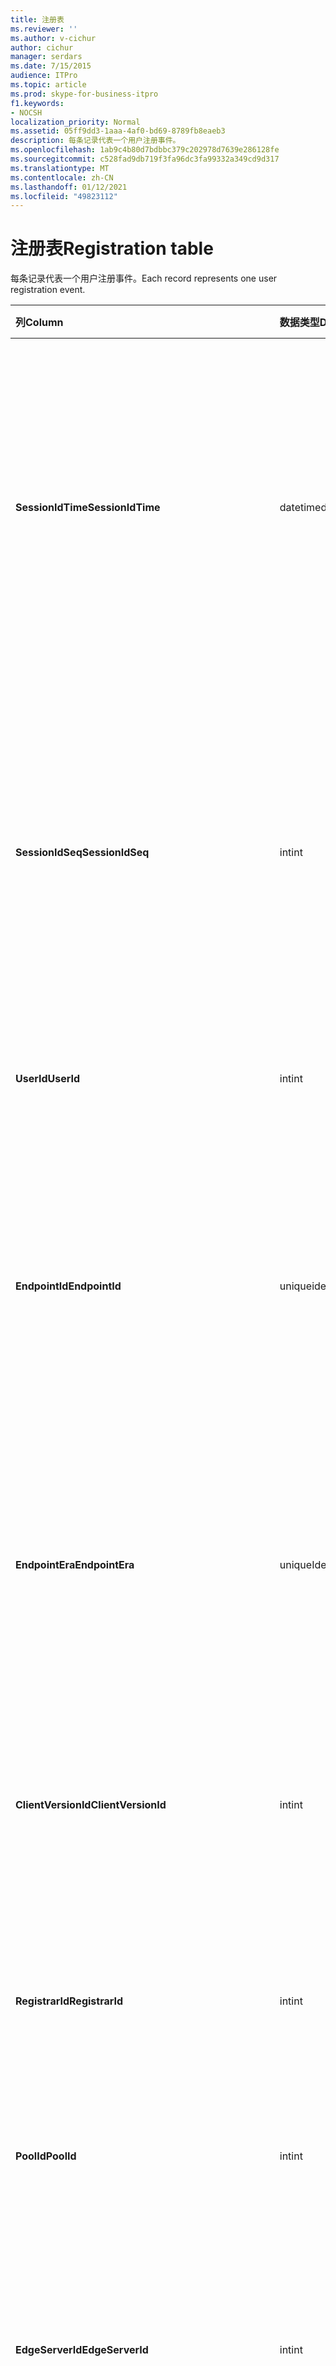 ```yaml
---
title: 注册表
ms.reviewer: ''
ms.author: v-cichur
author: cichur
manager: serdars
ms.date: 7/15/2015
audience: ITPro
ms.topic: article
ms.prod: skype-for-business-itpro
f1.keywords:
- NOCSH
localization_priority: Normal
ms.assetid: 05ff9dd3-1aaa-4af0-bd69-8789fb8eaeb3
description: 每条记录代表一个用户注册事件。
ms.openlocfilehash: 1ab9c4b80d7bdbbc379c202978d7639e286128fe
ms.sourcegitcommit: c528fad9db719f3fa96dc3fa99332a349cd9d317
ms.translationtype: MT
ms.contentlocale: zh-CN
ms.lasthandoff: 01/12/2021
ms.locfileid: "49823112"
---
```

# <a name="registration-table"></a><span data-ttu-id="6a783-103">注册表</span><span class="sxs-lookup"><span data-stu-id="6a783-103">Registration table</span></span>
 
<span data-ttu-id="6a783-104">每条记录代表一个用户注册事件。</span><span class="sxs-lookup"><span data-stu-id="6a783-104">Each record represents one user registration event.</span></span>
  
|<span data-ttu-id="6a783-105">**列**</span><span class="sxs-lookup"><span data-stu-id="6a783-105">**Column**</span></span>|<span data-ttu-id="6a783-106">**数据类型**</span><span class="sxs-lookup"><span data-stu-id="6a783-106">**Data Type**</span></span>|<span data-ttu-id="6a783-107">**键/索引**</span><span class="sxs-lookup"><span data-stu-id="6a783-107">**Key/Index**</span></span>|<span data-ttu-id="6a783-108">**Details**</span><span class="sxs-lookup"><span data-stu-id="6a783-108">**Details**</span></span>|
|:-----|:-----|:-----|:-----|
|<span data-ttu-id="6a783-109">**SessionIdTime**</span><span class="sxs-lookup"><span data-stu-id="6a783-109">**SessionIdTime**</span></span> <br/> |<span data-ttu-id="6a783-110">datetime</span><span class="sxs-lookup"><span data-stu-id="6a783-110">datetime</span></span>  <br/> |<span data-ttu-id="6a783-111">主、外</span><span class="sxs-lookup"><span data-stu-id="6a783-111">Primary, Foreign</span></span>  <br/> |<span data-ttu-id="6a783-112">会话请求的时间。</span><span class="sxs-lookup"><span data-stu-id="6a783-112">Time of session request.</span></span> <span data-ttu-id="6a783-113">与 **SessionIdSeq** 结合使用来唯一地标识会话。</span><span class="sxs-lookup"><span data-stu-id="6a783-113">Used in conjunction with **SessionIdSeq** to uniquely identify a session.</span></span> <span data-ttu-id="6a783-114">有关详细信息，请参阅 [Skype for Business Server 2015 中的 Dialogs](dialogs.md) 表。</span><span class="sxs-lookup"><span data-stu-id="6a783-114">See the [Dialogs table in Skype for Business Server 2015](dialogs.md) for more information.</span></span> <br/> |
|<span data-ttu-id="6a783-115">**SessionIdSeq**</span><span class="sxs-lookup"><span data-stu-id="6a783-115">**SessionIdSeq**</span></span> <br/> |<span data-ttu-id="6a783-116">int</span><span class="sxs-lookup"><span data-stu-id="6a783-116">int</span></span>  <br/> |<span data-ttu-id="6a783-117">主、外</span><span class="sxs-lookup"><span data-stu-id="6a783-117">Primary, Foreign</span></span>  <br/> |<span data-ttu-id="6a783-118">用于标识会话的 ID 号。</span><span class="sxs-lookup"><span data-stu-id="6a783-118">ID number to identify the session.</span></span> <span data-ttu-id="6a783-119">与 **SessionIdTime** 结合使用来唯一地标识会话。</span><span class="sxs-lookup"><span data-stu-id="6a783-119">Used in conjunction with **SessionIdTime** to uniquely identify a session.</span></span> <span data-ttu-id="6a783-120">有关详细信息，请参阅 [Skype for Business Server 2015 中的 Dialogs](dialogs.md) 表。</span><span class="sxs-lookup"><span data-stu-id="6a783-120">See the [Dialogs table in Skype for Business Server 2015](dialogs.md) for more information.</span></span> <br/> |
|<span data-ttu-id="6a783-121">**UserId**</span><span class="sxs-lookup"><span data-stu-id="6a783-121">**UserId**</span></span> <br/> |<span data-ttu-id="6a783-122">int</span><span class="sxs-lookup"><span data-stu-id="6a783-122">int</span></span>  <br/> |<span data-ttu-id="6a783-123">Foreign</span><span class="sxs-lookup"><span data-stu-id="6a783-123">Foreign</span></span>  <br/> |<span data-ttu-id="6a783-124">用户 ID。</span><span class="sxs-lookup"><span data-stu-id="6a783-124">The user ID.</span></span> <span data-ttu-id="6a783-125">有关详细信息 [，请参阅 Users](users.md) 表。</span><span class="sxs-lookup"><span data-stu-id="6a783-125">See the [Users table](users.md) for more information.</span></span> <br/> |
|<span data-ttu-id="6a783-126">**EndpointId**</span><span class="sxs-lookup"><span data-stu-id="6a783-126">**EndpointId**</span></span> <br/> |<span data-ttu-id="6a783-127">uniqueidentifier</span><span class="sxs-lookup"><span data-stu-id="6a783-127">uniqueidentifier</span></span>  <br/> ||<span data-ttu-id="6a783-p104">标识注册终结点的 GUID。通常，来自同一用户的同一计算机的注册事件具有相同的终结点 ID。不同计算机具有不同的终结点 ID。</span><span class="sxs-lookup"><span data-stu-id="6a783-p104">A GUID to identify a registration endpoint. Usually the register event from the same computer of the same user will have the same endpoint ID. Different machines have a different endpoint ID.</span></span>  <br/> |
|<span data-ttu-id="6a783-131">**EndpointEra**</span><span class="sxs-lookup"><span data-stu-id="6a783-131">**EndpointEra**</span></span> <br/> |<span data-ttu-id="6a783-132">uniqueIdentifier</span><span class="sxs-lookup"><span data-stu-id="6a783-132">uniqueIdentifier</span></span>  <br/> ||<span data-ttu-id="6a783-133">ID 用于区分涉及同一用户和同一终结点的注册。</span><span class="sxs-lookup"><span data-stu-id="6a783-133">ID used to differentiate registrations that involve the same user and the same endpoint.</span></span>  <br/> <span data-ttu-id="6a783-134">此字段在 Microsoft Lync Server 2013 中引入。</span><span class="sxs-lookup"><span data-stu-id="6a783-134">This field was introduced in Microsoft Lync Server 2013.</span></span>  <br/> |
|<span data-ttu-id="6a783-135">**ClientVersionId**</span><span class="sxs-lookup"><span data-stu-id="6a783-135">**ClientVersionId**</span></span> <br/> |<span data-ttu-id="6a783-136">int</span><span class="sxs-lookup"><span data-stu-id="6a783-136">int</span></span>  <br/> |<span data-ttu-id="6a783-137">Foreign</span><span class="sxs-lookup"><span data-stu-id="6a783-137">Foreign</span></span>  <br/> |<span data-ttu-id="6a783-138">当前用户的客户端版本。</span><span class="sxs-lookup"><span data-stu-id="6a783-138">Client version of current user.</span></span> <span data-ttu-id="6a783-139">有关详细信息， [请参阅 Skype for Business Server 2015 中的 ClientVersions](clientversions.md) 表。</span><span class="sxs-lookup"><span data-stu-id="6a783-139">See the [ClientVersions table in Skype for Business Server 2015](clientversions.md) for more information.</span></span> <br/> |
|<span data-ttu-id="6a783-140">**RegistrarId**</span><span class="sxs-lookup"><span data-stu-id="6a783-140">**RegistrarId**</span></span> <br/> |<span data-ttu-id="6a783-141">int</span><span class="sxs-lookup"><span data-stu-id="6a783-141">int</span></span>  <br/> |<span data-ttu-id="6a783-142">Foreign</span><span class="sxs-lookup"><span data-stu-id="6a783-142">Foreign</span></span>  <br/> |<span data-ttu-id="6a783-143">用于注册的注册服务器的 ID。</span><span class="sxs-lookup"><span data-stu-id="6a783-143">ID of the Registrar Server used for registration.</span></span> <span data-ttu-id="6a783-144">有关详细信息 [，请参阅"服务器](servers.md) "表。</span><span class="sxs-lookup"><span data-stu-id="6a783-144">See the [Servers table](servers.md) for more information.</span></span> <br/> |
|<span data-ttu-id="6a783-145">**PoolId**</span><span class="sxs-lookup"><span data-stu-id="6a783-145">**PoolId**</span></span> <br/> |<span data-ttu-id="6a783-146">int</span><span class="sxs-lookup"><span data-stu-id="6a783-146">int</span></span>  <br/> |<span data-ttu-id="6a783-147">Foreign</span><span class="sxs-lookup"><span data-stu-id="6a783-147">Foreign</span></span>  <br/> |<span data-ttu-id="6a783-148">在其中捕获会话的池的 ID。</span><span class="sxs-lookup"><span data-stu-id="6a783-148">ID of the pool in which the session was captured.</span></span> <span data-ttu-id="6a783-149">有关详细信息 [，请参阅 Pools](pools.md) 表。</span><span class="sxs-lookup"><span data-stu-id="6a783-149">See the [Pools table](pools.md) for more information.</span></span> <br/> |
|<span data-ttu-id="6a783-150">**EdgeServerId**</span><span class="sxs-lookup"><span data-stu-id="6a783-150">**EdgeServerId**</span></span> <br/> |<span data-ttu-id="6a783-151">int</span><span class="sxs-lookup"><span data-stu-id="6a783-151">int</span></span>  <br/> |<span data-ttu-id="6a783-152">Foreign</span><span class="sxs-lookup"><span data-stu-id="6a783-152">Foreign</span></span>  <br/> |<span data-ttu-id="6a783-153">进行注册的边缘服务器。</span><span class="sxs-lookup"><span data-stu-id="6a783-153">Edge Server the registration is going through.</span></span> <span data-ttu-id="6a783-154">有关详细信息，请参阅 [Skype for Business Server 2015 中的 EdgeServers](edgeservers.md) 表。</span><span class="sxs-lookup"><span data-stu-id="6a783-154">See the [EdgeServers table in Skype for Business Server 2015](edgeservers.md) for more information.</span></span> <br/> |
|<span data-ttu-id="6a783-155">**IsInternal**</span><span class="sxs-lookup"><span data-stu-id="6a783-155">**IsInternal**</span></span> <br/> |<span data-ttu-id="6a783-156">位</span><span class="sxs-lookup"><span data-stu-id="6a783-156">Bit</span></span>  <br/> ||<span data-ttu-id="6a783-157">用户是否从内部登录。</span><span class="sxs-lookup"><span data-stu-id="6a783-157">Whether the user is logged on from internal or not.</span></span>  <br/> |
|<span data-ttu-id="6a783-158">**IsUserServiceAvailable**</span><span class="sxs-lookup"><span data-stu-id="6a783-158">**IsUserServiceAvailable**</span></span> <br/> |<span data-ttu-id="6a783-159">bit</span><span class="sxs-lookup"><span data-stu-id="6a783-159">bit</span></span>  <br/> ||<span data-ttu-id="6a783-160">UserService 是否可用。</span><span class="sxs-lookup"><span data-stu-id="6a783-160">Whether the UserService is available or not.</span></span>  <br/> |
|<span data-ttu-id="6a783-161">**IsPrimaryRegistrar**</span><span class="sxs-lookup"><span data-stu-id="6a783-161">**IsPrimaryRegistrar**</span></span> <br/> |<span data-ttu-id="6a783-162">bit</span><span class="sxs-lookup"><span data-stu-id="6a783-162">bit</span></span>  <br/> ||<span data-ttu-id="6a783-163">是否注册到主注册器。</span><span class="sxs-lookup"><span data-stu-id="6a783-163">Whether register to the primary Registrar or not.</span></span>  <br/> |
|<span data-ttu-id="6a783-164">**IsPrimaryRegistrarCentral**</span><span class="sxs-lookup"><span data-stu-id="6a783-164">**IsPrimaryRegistrarCentral**</span></span> <br/> |<span data-ttu-id="6a783-165">bit</span><span class="sxs-lookup"><span data-stu-id="6a783-165">bit</span></span>  <br/> ||<span data-ttu-id="6a783-166">指示用户是否通过 Survivable Branch Appliance 注册。</span><span class="sxs-lookup"><span data-stu-id="6a783-166">Indicates whether or not the user is registered with a survivable branch appliance.</span></span>  <br/> <span data-ttu-id="6a783-167">此字段在 Microsoft Lync Server 2013 中引入。</span><span class="sxs-lookup"><span data-stu-id="6a783-167">This field was introduced in Microsoft Lync Server 2013.</span></span>  <br/> |
|<span data-ttu-id="6a783-168">**RegisterTime**</span><span class="sxs-lookup"><span data-stu-id="6a783-168">**RegisterTime**</span></span> <br/> |<span data-ttu-id="6a783-169">datetime</span><span class="sxs-lookup"><span data-stu-id="6a783-169">datetime</span></span>  <br/> ||<span data-ttu-id="6a783-170">注册时间。</span><span class="sxs-lookup"><span data-stu-id="6a783-170">Registration time.</span></span>  <br/> |
|<span data-ttu-id="6a783-171">**DeRegisterTime**</span><span class="sxs-lookup"><span data-stu-id="6a783-171">**DeRegisterTime**</span></span> <br/> |<span data-ttu-id="6a783-172">datetime</span><span class="sxs-lookup"><span data-stu-id="6a783-172">datetime</span></span>  <br/> ||<span data-ttu-id="6a783-173">注销时间。</span><span class="sxs-lookup"><span data-stu-id="6a783-173">De-Registration time.</span></span>  <br/> |
|<span data-ttu-id="6a783-174">**ResponseCode**</span><span class="sxs-lookup"><span data-stu-id="6a783-174">**ResponseCode**</span></span> <br/> |<span data-ttu-id="6a783-175">int</span><span class="sxs-lookup"><span data-stu-id="6a783-175">int</span></span>  <br/> ||<span data-ttu-id="6a783-176">注册请求的响应代码。</span><span class="sxs-lookup"><span data-stu-id="6a783-176">Response code of the register request.</span></span>  <br/> |
|<span data-ttu-id="6a783-177">**DiagnosticId**</span><span class="sxs-lookup"><span data-stu-id="6a783-177">**DiagnosticId**</span></span> <br/> |<span data-ttu-id="6a783-178">int</span><span class="sxs-lookup"><span data-stu-id="6a783-178">int</span></span>  <br/> ||<span data-ttu-id="6a783-p109">注册请求的诊断 ID。此 ID 用于指示诊断信息类型。</span><span class="sxs-lookup"><span data-stu-id="6a783-p109">Diagnostic ID of the register request. This indicates that diagnostic information type.</span></span>  <br/> |
|<span data-ttu-id="6a783-181">**DeviceId**</span><span class="sxs-lookup"><span data-stu-id="6a783-181">**DeviceId**</span></span> <br/> |<span data-ttu-id="6a783-182">int</span><span class="sxs-lookup"><span data-stu-id="6a783-182">int</span></span>  <br/> |<span data-ttu-id="6a783-183">Foreign</span><span class="sxs-lookup"><span data-stu-id="6a783-183">Foreign</span></span>  <br/> |<span data-ttu-id="6a783-184">发出注册请求的设备。</span><span class="sxs-lookup"><span data-stu-id="6a783-184">The device that the register request is coming from.</span></span> <span data-ttu-id="6a783-185">有关详细信息 [，请参阅 Skype for Business Server 2015 中的 Devices](devices.md) 表。</span><span class="sxs-lookup"><span data-stu-id="6a783-185">See the [Devices table in Skype for Business Server 2015](devices.md) for more information.</span></span> <br/> |
|<span data-ttu-id="6a783-186">**DeRegisterTypeId**</span><span class="sxs-lookup"><span data-stu-id="6a783-186">**DeRegisterTypeId**</span></span> <br/> |<span data-ttu-id="6a783-187">tinyint</span><span class="sxs-lookup"><span data-stu-id="6a783-187">tinyint</span></span>  <br/> |<span data-ttu-id="6a783-188">Foreign</span><span class="sxs-lookup"><span data-stu-id="6a783-188">Foreign</span></span>  <br/> |<span data-ttu-id="6a783-189">取消注册的原因，例如"用户启动"、"注册已过期"、"客户端失败"等。</span><span class="sxs-lookup"><span data-stu-id="6a783-189">The reason of de-register, such as 'user initiated', 'registration expired', 'client fail', and more.</span></span> <span data-ttu-id="6a783-190">有关详细信息， [请参阅 Skype for Business Server 2015 中的 DeRegisterType](deregistertype.md) 表。</span><span class="sxs-lookup"><span data-stu-id="6a783-190">See the [DeRegisterType table in Skype for Business Server 2015](deregistertype.md) for more information.</span></span> <br/> |
|<span data-ttu-id="6a783-191">**IPAddress**</span><span class="sxs-lookup"><span data-stu-id="6a783-191">**IPAddress**</span></span> <br/> |<span data-ttu-id="6a783-192">nvarchar (256) </span><span class="sxs-lookup"><span data-stu-id="6a783-192">nvarchar(256)</span></span>  <br/> ||<span data-ttu-id="6a783-193">用户在其中注册的终结点的 IP 地址。</span><span class="sxs-lookup"><span data-stu-id="6a783-193">IP address of the endpoint the user registered with.</span></span> <span data-ttu-id="6a783-194">可以是 IPv4 地址或 IPv6 地址。</span><span class="sxs-lookup"><span data-stu-id="6a783-194">This can be an IPv4 address or an IPv6 address.</span></span>  <br/> <span data-ttu-id="6a783-195">此字段在 Microsoft Lync Server 2013 中引入。</span><span class="sxs-lookup"><span data-stu-id="6a783-195">This field was introduced in Microsoft Lync Server 2013.</span></span>  <br/> |
|<span data-ttu-id="6a783-196">**LastModifiedTime**</span><span class="sxs-lookup"><span data-stu-id="6a783-196">**LastModifiedTime**</span></span> <br/> |<span data-ttu-id="6a783-197">Datetime</span><span class="sxs-lookup"><span data-stu-id="6a783-197">Datetime</span></span>  <br/> ||<span data-ttu-id="6a783-198">供监控服务内部使用。</span><span class="sxs-lookup"><span data-stu-id="6a783-198">For internal use by the Monitoring service.</span></span>  <br/> <span data-ttu-id="6a783-199">此字段在 Skype for Business Server 2015 中引入。</span><span class="sxs-lookup"><span data-stu-id="6a783-199">This field was introduced in Skype for Business Server 2015.</span></span>  <br/> |
   

